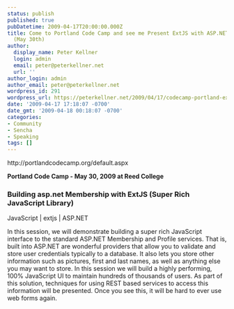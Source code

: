 ```yaml
---
status: publish
published: true
pubDatetime: 2009-04-17T20:00:00.000Z
title: Come to Portland Code Camp and see me Present ExtJS with ASP.NET Membership
  (May 30th)
author:
  display_name: Peter Kellner
  login: admin
  email: peter@peterkellner.net
  url: ''
author_login: admin
author_email: peter@peterkellner.net
wordpress_id: 291
wordpress_url: https://peterkellner.net/2009/04/17/codecamp-portland-extjs-presentation-peterkellner-aspnet/
date: '2009-04-17 17:18:07 -0700'
date_gmt: '2009-04-18 00:18:07 -0700'
categories:
- Community
- Sencha
- Speaking
tags: []
---
```

<p>http://portlandcodecamp.org/default.aspx</p>
<p><strong>Portland Code Camp - May 30, 2009 at Reed College</strong></p>
<h3>Building asp.net Membership with ExtJS (Super Rich JavaScript Library)</h3>
<p>JavaScript | extjs | ASP.NET</p>
<p>In this session, we will demonstrate building a super rich JavaScript interface to the standard ASP.NET Membership and Profile services. That is, built into ASP.NET are wonderful providers that allow you to validate and store user credentials typically to a database. It also lets you store other information such as pictures, first and last names, as well as anything else you may want to store. In this session we will build a highly performing, 100% JavaScript UI to maintain hundreds of thousands of users. As part of this solution, techniques for using REST based services to access this information will be presented. Once you see this, it will be hard to ever use web forms again.</p>
